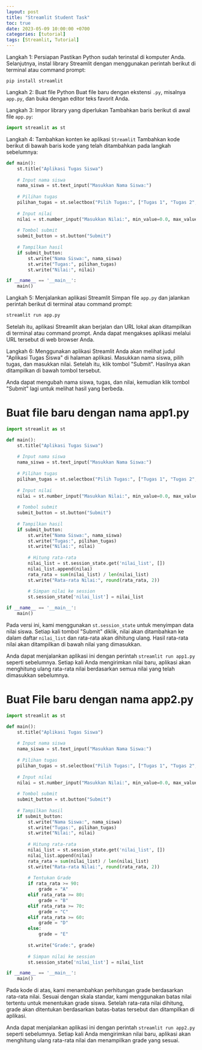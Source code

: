 ```yaml
---
layout: post
title: "Streamlit Student Task"
toc: true
date: 2023-05-09 10:00:00 +0700
categories: [tutorial]
tags: [Streamlit, Tutorial] 
---
```


Langkah 1: Persiapan Pastikan Python sudah terinstal di komputer Anda. Selanjutnya, instal library Streamlit dengan menggunakan perintah berikut di terminal atau command prompt:

`pip install streamlit`

Langkah 2: Buat file Python Buat file baru dengan ekstensi `.py`, misalnya `app.py`, dan buka dengan editor teks favorit Anda.

Langkah 3: Impor library yang diperlukan Tambahkan baris berikut di awal file `app.py`:



```python
import streamlit as st
```

Langkah 4: Tambahkan konten ke aplikasi `Streamlit` Tambahkan kode berikut di bawah baris kode yang telah ditambahkan pada langkah sebelumnya:



```python
def main():
    st.title("Aplikasi Tugas Siswa")
    
    # Input nama siswa
    nama_siswa = st.text_input("Masukkan Nama Siswa:")
    
    # Pilihan tugas
    pilihan_tugas = st.selectbox("Pilih Tugas:", ["Tugas 1", "Tugas 2", "Tugas 3"])
    
    # Input nilai
    nilai = st.number_input("Masukkan Nilai:", min_value=0.0, max_value=100.0, step=0.1)
    
    # Tombol submit
    submit_button = st.button("Submit")
    
    # Tampilkan hasil
    if submit_button:
        st.write("Nama Siswa:", nama_siswa)
        st.write("Tugas:", pilihan_tugas)
        st.write("Nilai:", nilai)

if __name__ == '__main__':
    main()
```

Langkah 5: Menjalankan aplikasi Streamlit Simpan file `app.py` dan jalankan perintah berikut di terminal atau command prompt:



```python
streamlit run app.py
```

Setelah itu, aplikasi Streamlit akan berjalan dan URL lokal akan ditampilkan di terminal atau command prompt. Anda dapat mengakses aplikasi melalui URL tersebut di web browser Anda.

Langkah 6: Menggunakan aplikasi Streamlit Anda akan melihat judul "Aplikasi Tugas Siswa" di halaman aplikasi. Masukkan nama siswa, pilih tugas, dan masukkan nilai. Setelah itu, klik tombol "Submit". Hasilnya akan ditampilkan di bawah tombol tersebut.

Anda dapat mengubah nama siswa, tugas, dan nilai, kemudian klik tombol "Submit" lagi untuk melihat hasil yang berbeda.

# Buat file baru dengan nama app1.py

```python
import streamlit as st

def main():
    st.title("Aplikasi Tugas Siswa")
    
    # Input nama siswa
    nama_siswa = st.text_input("Masukkan Nama Siswa:")
    
    # Pilihan tugas
    pilihan_tugas = st.selectbox("Pilih Tugas:", ["Tugas 1", "Tugas 2", "Tugas 3"])
    
    # Input nilai
    nilai = st.number_input("Masukkan Nilai:", min_value=0.0, max_value=100.0, step=0.1)
    
    # Tombol submit
    submit_button = st.button("Submit")
    
    # Tampilkan hasil
    if submit_button:
        st.write("Nama Siswa:", nama_siswa)
        st.write("Tugas:", pilihan_tugas)
        st.write("Nilai:", nilai)
        
        # Hitung rata-rata
        nilai_list = st.session_state.get('nilai_list', [])
        nilai_list.append(nilai)
        rata_rata = sum(nilai_list) / len(nilai_list)
        st.write("Rata-rata Nilai:", round(rata_rata, 2))
        
        # Simpan nilai ke session
        st.session_state['nilai_list'] = nilai_list

if __name__ == '__main__':
    main()
```

Pada versi ini, kami menggunakan `st.session_state` untuk menyimpan data nilai siswa. Setiap kali tombol "Submit" diklik, nilai akan ditambahkan ke dalam daftar `nilai_list` dan rata-rata akan dihitung ulang. Hasil rata-rata nilai akan ditampilkan di bawah nilai yang dimasukkan.

Anda dapat menjalankan aplikasi ini dengan perintah `streamlit run app1.py` seperti sebelumnya. Setiap kali Anda mengirimkan nilai baru, aplikasi akan menghitung ulang rata-rata nilai berdasarkan semua nilai yang telah dimasukkan sebelumnya.

# Buat File baru dengan nama app2.py

```python
import streamlit as st

def main():
    st.title("Aplikasi Tugas Siswa")
    
    # Input nama siswa
    nama_siswa = st.text_input("Masukkan Nama Siswa:")
    
    # Pilihan tugas
    pilihan_tugas = st.selectbox("Pilih Tugas:", ["Tugas 1", "Tugas 2", "Tugas 3"])
    
    # Input nilai
    nilai = st.number_input("Masukkan Nilai:", min_value=0.0, max_value=100.0, step=0.1)
    
    # Tombol submit
    submit_button = st.button("Submit")
    
    # Tampilkan hasil
    if submit_button:
        st.write("Nama Siswa:", nama_siswa)
        st.write("Tugas:", pilihan_tugas)
        st.write("Nilai:", nilai)
        
        # Hitung rata-rata
        nilai_list = st.session_state.get('nilai_list', [])
        nilai_list.append(nilai)
        rata_rata = sum(nilai_list) / len(nilai_list)
        st.write("Rata-rata Nilai:", round(rata_rata, 2))
        
        # Tentukan Grade
        if rata_rata >= 90:
            grade = "A"
        elif rata_rata >= 80:
            grade = "B"
        elif rata_rata >= 70:
            grade = "C"
        elif rata_rata >= 60:
            grade = "D"
        else:
            grade = "E"
        
        st.write("Grade:", grade)
        
        # Simpan nilai ke session
        st.session_state['nilai_list'] = nilai_list

if __name__ == '__main__':
    main()
```

Pada kode di atas, kami menambahkan perhitungan grade berdasarkan rata-rata nilai. Sesuai dengan skala standar, kami menggunakan batas nilai tertentu untuk menentukan grade siswa. Setelah rata-rata nilai dihitung, grade akan ditentukan berdasarkan batas-batas tersebut dan ditampilkan di aplikasi.

Anda dapat menjalankan aplikasi ini dengan perintah `streamlit run app2.py` seperti sebelumnya. Setiap kali Anda mengirimkan nilai baru, aplikasi akan menghitung ulang rata-rata nilai dan menampilkan grade yang sesuai.